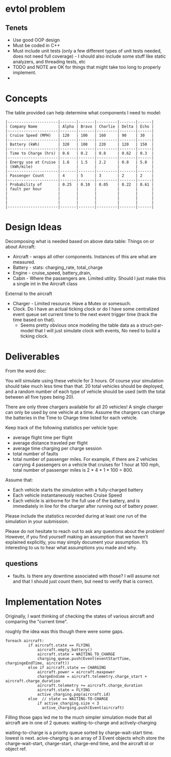 # evtol problem


## Tenets
- Use good OOP design
- Must be coded in C++
- Must include unit tests (only a few different types of unit tests needed, does not need full coverage) - I should also include some stuff like static analyzers, and threading tests, etc
- TODO and NOTE are OK for things that might take too long to properly implement.
-

# Concepts

The table provided can help determine what components I need to model:

```
|----------------------|-------|-------|---------|-------|------|
| Company Name         | Alpha | Bravo | Charlie | Delta | Echo |
|----------------------|-------|-------|---------|-------|------|
| Cruise Speed (MPH)   | 120   | 100   | 160     | 90    | 30   | 
|----------------------|-------|-------|---------|-------|------|
| Battery (kWh)        | 320   | 100   | 220     | 120   | 150  |
|----------------------|-------|-------|---------|-------|------|
| Time to Charge (hrs) | 0.6   | 0.2   | 0.8     | 0.62  | 0.3  |
|----------------------|-------|-------|---------|-------|------|
| Energy use at Cruise | 1.6   | 1.5   | 2.2     | 0.8   | 5.8  |
| (kWh/mile)           |       |       |         |       |      |
|----------------------|-------|-------|---------|-------|------|
| Passenger Count      | 4     | 5     | 3       | 2     | 2    |
|----------------------|-------|-------|---------|-------|------|
| Probability of       | 0.25  | 0.10  | 0.05    | 0.22  | 0.61 |
| fault per hour       |       |       |         |       |      |
|                      |       |       |         |       |      |
|                      |       |       |         |       |      |
|                      |       |       |         |       |      |
|----------------------|-------|-------|---------|-------|------|
```
# Design Ideas

Decomposing what is needed based on above data table:
Things on or about Aircraft:
- Aircraft - wraps all other components. Instances of this are what are measured.
- Battery - stats: charging_rate, total_charge
- Engine - cruise_speed, battery_drain,
- Cabin - Where the passengers are. Limited utility. Should I just make this a single int in the Aircraft class


External to the aircraft
- Charger - Limited resource. Have a Mutex or somesuch.
- Clock. Do I have an actual ticking clock or do I have some centralized event queue set current time to the next event trigger time (track the time based on that).
  - Seems pretty obvious once modeling the table data as a struct-per-model that I will just simulate clock with events, No need to build a ticking clock.


# Deliverables
From the word doc:

You will simulate using these vehicle for 3 hours. Of course your simulation should take much less time than that. 20 total vehicles should be deployed, and a random number of each type of vehicle should be used (with the total between all five types being 20).

There are only three chargers available for all 20 vehicles! A single charger can only be used by one vehicle at a time. Assume the chargers can charge the batteries in the Time to Charge time listed for each vehicle.

Keep track of the following statistics per vehicle type:
- average flight time per flight
- average distance traveled per flight
- average time charging per charge session
- total number of faults
- total number of passenger miles.
  For example, if there are 2 vehicles carrying 4 passengers on a vehicle that cruises    for 1 hour at 100 mph, total number of passenger miles is 2 * 4 * 1 * 100 = 800.

Assume that:
- Each vehicle starts the simulation with a fully-charged battery
- Each vehicle instantaneously reaches Cruise Speed
- Each vehicle is airborne for the full use of the battery, and is immediately in line for the charger after running out of battery power.

Please include the statistics recorded during at least one run of the simulation in your submission.

Please do not hesitate to reach out to ask any questions about the problem! However, if you find yourself making an assumption that we haven’t explained explicitly, you may simply document your assumption. It’s interesting to us to hear what assumptions you made and why.

## questions
- faults. Is there any downtime associated with those? I will assume not and that I should just count them, but need to verify that is correct.


# Implementation Notes

Originally, I want thinking of checking the states of various aircraft and comparing the "current time".

roughly the idea was this though there were some gaps.

```
foreach aircraft:
          if aircraft.state == FLYING
              aircraft.empty_battery()
              aircraft.state = WAITING_TO_CHARGE
              charging_queue.push(Event(eventStartTime, chargingeEndTime, aircraft))
          else if aircraft.state == CHARGING
              aircraft.power = aircraft.maxpower
              chargeEndime = aircraft.telemetry.charge_start + aircraft.charge_duration
              aircraft.telemetry += aircraft.charge_duration
              aircraft.state = FLYING
              active_charging.pop(aircraft.id)
          else  // state == WAITING-TO-CHARGE
              if active_charging.size < 3
                active_charging.push(Event(aircraft)
```

Filling those gaps led me to the much simpler simulation mode that all aircraft are in one of 2 queues: 
waiting-to-charge and actively-charging

waiting-to-charge is a priority queue sorted by charge-wait-start time. lowest is next.
acive-charging is an array of 3 Event objects whcih store the charge-wait-start, charge-start, charge-end time, and the aircraft id or object ref. 


